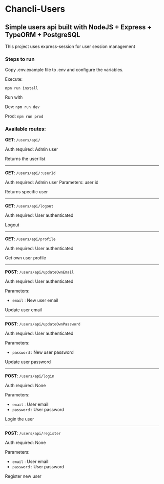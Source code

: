 # Chancli-Users

## Simple users api built with NodeJS + Express + TypeORM + PostgreSQL

This project uses express-session for user session management

### Steps to run

Copy .env.example file to .env and configure the variables.

Execute: 

```npm run install``` 

Run with 

Dev: ```npm run dev```

Prod: ```npm run prod```

### Available routes:

**GET**: `/users/api/`

Auth required: Admin user

Returns the user list

-----

**GET**: `/users/api/:userId`

Auth required: Admin user
Parameters: user id

Returns specific user

-----

**GET**: `/users/api/logout`

Auth required: User authenticated

Logout

-----

**GET**: `/users/api/profile`

Auth required: User authenticated

Get own user profile

-----

**POST**: `/users/api/updateOwnEmail`

Auth required: User authenticated

Parameters: 
- `email` : New user email 

Update user email

-----

**POST**: `/users/api/updateOwnPassword`

Auth required: User authenticated

Parameters: 
- `password` : New user password

Update user password

-----

**POST**: `/users/api/login`

Auth required: None

Parameters: 
- `email` : User email 
- `password` : User password

Login the user

-----

**POST**: `/users/api/register`

Auth required: None

Parameters: 
- `email` : User email 
- `password` : User password

Register new user
